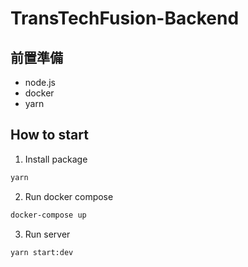 # TransTechFusion-Backend

## 前置準備

- node.js
- docker
- yarn

## How to start

1. Install package

```bash
yarn
```

2. Run docker compose

```bash
docker-compose up
```

3. Run server

```bash
yarn start:dev
```
